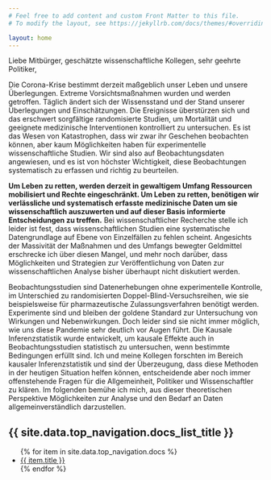 ```yaml
---
# Feel free to add content and custom Front Matter to this file.
# To modify the layout, see https://jekyllrb.com/docs/themes/#overriding-theme-defaults

layout: home
---
```


Liebe Mitbürger, geschätzte wissenschaftliche Kollegen, sehr geehrte Politiker, 

Die Corona-Krise bestimmt derzeit maßgeblich unser Leben und unsere Überlegungen.
Extreme Vorsichtsmaßnahmen wurden und werden getroffen.
Täglich ändert sich der Wissensstand und der Stand unserer Überlegungen und Einschätzungen.
Die Ereignisse überstürzen sich und das erschwert sorgfältige randomisierte Studien, um Mortalität und geeignete medizinische Interventionen kontrolliert zu untersuchen.
Es ist das Wesen von Katastrophen, dass wir zwar ihr Geschehen beobachten können, aber kaum Möglichkeiten haben für experimentelle wissenschaftliche Studien.
Wir sind also auf Beobachtungsdaten angewiesen, und es ist von höchster Wichtigkeit, diese Beobachtungen systematisch zu erfassen und richtig zu beurteilen.

**Um Leben zu retten, werden derzeit in gewaltigem Umfang Ressourcen mobilisiert und Rechte eingeschränkt.
Um Leben zu retten, benötigen wir verlässliche und systematisch erfasste medizinische Daten um sie wissenschaftlich auszuwerten und auf dieser Basis informierte Entscheidungen zu treffen.**
Bei wissenschaftlicher Recherche stelle ich leider ist fest, dass wissenschaftlichen Studien eine systematische Datengrundlage auf Ebene von Einzelfällen zu fehlen scheint.
Angesichts der Massivität der Maßnahmen und des Umfangs bewegter Geldmittel erschrecke ich über diesen Mangel, und mehr noch darüber, dass Möglichkeiten und Strategien zur Veröffentlichung von Daten zur wissenschaftlichen Analyse bisher überhaupt nicht diskutiert werden.

Beobachtungsstudien sind Datenerhebungen ohne experimentelle Kontrolle, im Unterschied zu randomisierten Doppel-Blind-Versuchsreihen, wie sie beispielsweise für pharmazeutische Zulassungsverfahren benötigt werden.
Experimente sind und bleiben der goldene Standard zur Untersuchung von Wirkungen und Nebenwirkungen. 
Doch leider sind sie nicht immer möglich, wie uns diese Pandemie sehr deutlich vor Augen führt.
Die Kausale Inferenzstatistik wurde entwickelt, um kausale Effekte auch in Beobachtungsstudien statistisch zu untersuchen, wenn bestimmte Bedingungen erfüllt sind.
Ich und meine Kollegen forschten im Bereich kausaler Inferenzstatistik und sind der Überzeugung, dass diese Methoden in der heutigen Situation helfen können, entscheidende aber noch immer offenstehende Fragen für die Allgemeinheit, Politiker und Wissenschaftler zu klären.
Im folgenden bemühe ich mich, aus dieser theoretischen Perspektive Möglichkeiten zur Analyse und den Bedarf an Daten allgemeinverständlich darzustellen.


<h2>{{ site.data.top_navigation.docs_list_title }}</h2>
<ul>
   {% for item in site.data.top_navigation.docs %}
      <li><a href="{{ item.url }}">{{ item.title }}</a></li>
   {% endfor %}
</ul>



